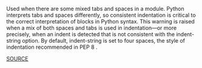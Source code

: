 Used when there are some mixed tabs and spaces in a module.
Python interprets tabs and spaces differently, so consistent indentation is critical to the correct interpretation of blocks in Python syntax.  This warning is raised when a mix of both spaces and tabs is used in indentation—or more precisely, when an indent is detected that is not consistent with the indent-string option. By default, indent-string is set to four spaces, the style of indentation recommended in PEP 8 .

[SOURCE](http://pylint-messages.wikidot.com/messages:W0312)
